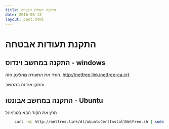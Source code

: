 ```yaml
---
title: התקנת תעודת אבטחה
date: 2016-06-13
layout: post.html
---
```



# התקנת תעודות אבטחה


## התקנה במחשב וינדוס - windows

הורד את התעודה מהלינק הזה.
http://netfree.link/netfree-ca.crt

והתקן את זה במחשב.

## התקנה במחשב אבונטו - Ubuntu

הרץ את הקוד הבא בטרמינל

```bash
    curl -sL http://netfree.link/dl/ubuntuCertInstallNetFree.sh | sudo -E bash -

```

